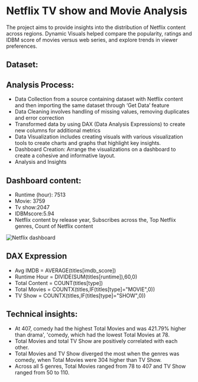 # Netflix TV show and Movie Analysis
The project aims to provide insights into the distribution of Netflix content across regions. Dynamic Visuals helped compare the popularity, ratings and IDBM score of movies versus web series, and explore trends in viewer preferences. 

## Dataset:

## Analysis Process:
-	Data Collection from a source containing dataset with Netflix content and then importing the same dataset through ‘Get Data’ feature
-	Data Cleaning involves handling of missing values, removing duplicates and error correction
-	Transformed data by using DAX (Data Analysis Expressions) to create new columns for additional metrics
-	Data Visualization includes creating visuals with various visualization tools to create charts and graphs that highlight key insights. 
-	Dashboard Creation: Arrange the visualizations on a dashboard to create a cohesive and informative layout.
-	Analysis and Insights
   
## Dashboard content:
-	Runtime (hour): 7513
-	Movie: 3759
-	Tv show:2047
-	IDBMscore:5.94
-	Netflix content by release year, Subscribes across the, Top Netflix genres, Count of Netflix content

  ![Netflix dashboard](https://github.com/user-attachments/assets/04c5bde8-e626-4a66-acca-5f3a17a701dd)


## DAX Expression
-  Avg IMDB = AVERAGE(titles[imdb_score])
- Runtime Hour = DIVIDE(SUM(titles[runtime]),60,0)
- Total Content = COUNT(titles[type])
- Total Movies = COUNTX(titles,IF(titles[type]="MOVIE",0))
- TV Show = COUNTX(titles,IF(titles[type]="SHOW",0))

##  Technical insights:
- At 407, comedy had the highest Total Movies and was 421.79% higher than drama', 'comedy, which had the lowest Total Movies at 78. 
- Total Movies and total TV Show are positively correlated with each other.
- Total Movies and TV Show diverged the most when the genres was comedy, when Total Movies were 304 higher than TV Show.  
- Across all 5 genres, Total Movies ranged from 78 to 407 and TV Show ranged from 50 to 110.
